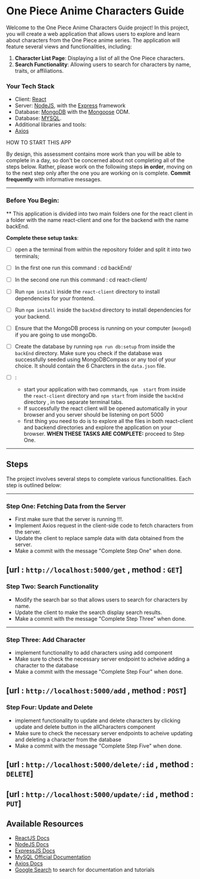 # One Piece Anime Characters Guide

Welcome to the One Piece Anime Characters Guide project! In this project, you will create a web application that allows users to explore and learn about characters from the One Piece anime series. The application will feature several views and functionalities, including:

1. **Character List Page**: Displaying a list of all the One Piece characters.
3. **Search Functionality**: Allowing users to search for characters by name, traits, or affiliations.

### Your Tech Stack
- Client: [React](https://facebook.github.io/react)
- Server: [NodeJS](https://nodejs.org), with the [Express](https://express.js.com) framework
- Database: [MongoDB](https://mongodb.com) with the [Mongoose](https://mongoosejs.com) ODM.
- Database: [MYSQL](https://www.mysql.com/).
- Additional libraries and tools:
- [Axios](https://github.com/axios/axios)

HOW TO START THIS APP

By design, this assessment contains more work than you will be able to complete in a day, so don't be concerned about not completing all of the steps below. Rather, please work on the following steps **in order**, moving on to the next step only after the one you are working on is complete. **Commit frequently** with informative messages.

---
### Before You Begin:

** This application is divided into two main folders one for the react client in a folder with the name react-client and one for the backend with the name backEnd.

**Complete these setup tasks**:
- [ ] open a the terminal from within the repository folder and split it into two terminals;
- [ ] In the first one run this command : cd backEnd/
- [ ] In the second one run this command : cd react-client/

- [ ] Run `npm install` inside the `react-client` directory to install dependencies for your frontend.
- [ ] Run `npm install` inside the `backEnd` directory to install dependencies for your backend.
- [ ] Ensure that the MongoDB process is running on your computer (`mongod`) if you are going to use mongoDb.
- [ ] Create the database by running `npm run db:setup` from inside the `backEnd` directory. Make sure you check if the database was successfully seeded using MongoDBCompass or any tool of your choice. It should contain the 6 Charcters in the `data.json` file.
- [ ] :
  - start your application with two commands, `npm  start` from inside the `react-client` directory and `npm start` from inside the `backEnd` directory , in two separate terminal tabs.
  - If successfully the react client will be opened automatically in your browser and you server should be listening on port 5000
  - first thing you need to do is to explore all the files in both react-client and backend directories and explore the application on your browser.
**WHEN THESE TASKS ARE COMPLETE:** proceed to Step One.

---
## Steps

The project involves several steps to complete various functionalities. Each step is outlined below:

---

### Step One: Fetching Data from the Server

- First make sure that the server is running !!!.
- Implement Axios request in the client-side code to fetch characters from the server.
- Update the client to replace sample data with data obtained from the server.
- Make a commit with the message "Complete Step One" when done.

[url : `http://localhost:5000/get`  , method : `GET`]
---

### Step Two: Search Functionality

- Modify the search bar so that allows users to search for characters by name.
- Update the client to make the search display search results.
- Make a commit with the message "Complete Step Three" when done.



---

### Step Three: Add Character

- implement functionality to add characters using add component
- Make sure to check the necessary server endpoint to acheive adding a character to the database
- Make a commit with the message "Complete Step Four" when done.

[url : `http://localhost:5000/add`  , method : `POST`]
---


### Step Four: Update and Delete

- implement functionality to update and delete characters by clicking update and delete button in the allCharacters component
- Make sure to check the necessary server endpoints to acheive updating and deleting a character from the database
- Make a commit with the message "Complete Step Five" when done.


[url : `http://localhost:5000/delete/:id`  , method : `DELETE`]
---
[url : `http://localhost:5000/update/:id`  , method : `PUT`]
--


## Available Resources

- [ReactJS Docs](https://facebook.github.io/react/)
- [NodeJS Docs](https://nodejs.org/)
- [ExpressJS Docs](https://expressjs.com/)
- [MySQL Official Documentation](https://dev.mysql.com/doc/)
- [Axios Docs](https://github.com/axios/axios)
- [Google Search](https://google.com) to search for documentation and tutorials
